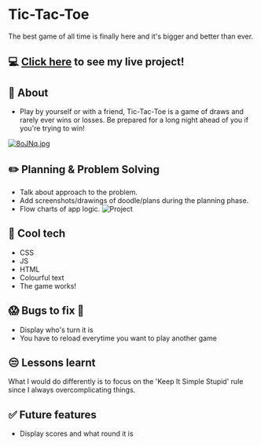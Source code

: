 # Tic-Tac-Toe
The best game of all time is finally here and it's bigger and better than ever.
## :computer: [Click here](https://ryanrgdavis.github.io/tic-tac-toe/) to see my live project!
## :page_facing_up: About
- Play by yourself or with a friend, Tic-Tac-Toe is a game of draws and rarely ever wins or losses. Be prepared for a long night ahead of you if you're trying to win!

[![8oJNq.jpg](https://imgtr.ee/images/2023/04/24/8oJNq.jpg)](https://imgtr.ee/i/8oJNq)

## :pencil2: Planning & Problem Solving
- Talk about approach to the problem.
- Add screenshots/drawings of doodle/plans during the planning phase.
- Flow charts of app logic.
![Project](https://imgtr.ee/images/2023/04/24/8oafs.jpg)

## :rocket: Cool tech
- CSS
- JS
- HTML
- Colourful text
- The game works!

## :scream: Bugs to fix :poop:
- Display who's turn it is
- You have to reload everytime you want to play another game

## :unamused: Lessons learnt
What I would do differently is to focus on the 'Keep It Simple Stupid' rule since I always overcomplicating things.

## :white_check_mark: Future features
- Display scores and what round it is